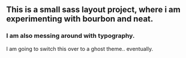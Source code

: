 ## This is a small sass layout project, where i am experimenting with bourbon and neat.
### I am also messing around with typography. 

I am going to switch this over to a ghost theme.. eventually.